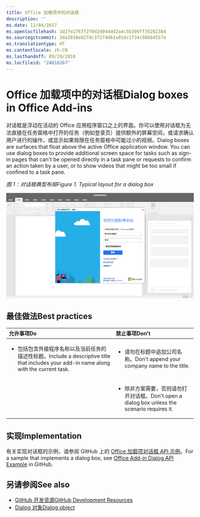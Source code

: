```yaml
---
title: Office 加载项中的对话框
description: ''
ms.date: 12/04/2017
ms.openlocfilehash: 3d2fe2767f2f0d2d044dd2a4c5b309ff35202384
ms.sourcegitcommit: 3da2038e827dc3f274d63a01dc1f34c98b04557e
ms.translationtype: HT
ms.contentlocale: zh-CN
ms.lasthandoff: 09/19/2018
ms.locfileid: "24016267"
---
```

# <a name="dialog-boxes-in-office-add-ins"></a><span data-ttu-id="52363-102">Office 加载项中的对话框</span><span class="sxs-lookup"><span data-stu-id="52363-102">Dialog boxes in Office Add-ins</span></span>
 
<span data-ttu-id="52363-p101">对话框是浮动在活动的 Office 应用程序窗口之上的界面。你可以使用对话框为无法直接在任务窗格中打开的任务（例如登录页）提供额外的屏幕空间，或请求确认用户进行的操作，或显示如果局限在任务窗格中可能过小的视频。</span><span class="sxs-lookup"><span data-stu-id="52363-p101">Dialog boxes are surfaces that float above the active Office application window. You can use dialog boxes to provide additional screen space for tasks such as sign-in pages that can't be opened directly in a task pane or requests to confirm an action taken by a user, or to show videos that might be too small if confined to a task pane.</span></span>

<span data-ttu-id="52363-105">*图 1：对话框典型布局*</span><span class="sxs-lookup"><span data-stu-id="52363-105">*Figure 1. Typical layout for a dialog box*</span></span>

![显示对话框典型布局的示例图像](../images/overview-with-app-dialog.png)

## <a name="best-practices"></a><span data-ttu-id="52363-107">最佳做法</span><span class="sxs-lookup"><span data-stu-id="52363-107">Best practices</span></span>

|<span data-ttu-id="52363-108">**允许事项**</span><span class="sxs-lookup"><span data-stu-id="52363-108">**Do**</span></span>|<span data-ttu-id="52363-109">**禁止事项**</span><span class="sxs-lookup"><span data-stu-id="52363-109">**Don't**</span></span>|
|:-----|:--------|
|<ul><li><span data-ttu-id="52363-110">包括包含外接程序名称以及当前任务的描述性标题。</span><span class="sxs-lookup"><span data-stu-id="52363-110">Include a descriptive title that includes your add-in name along with the current task.</span></span></li></ul>|<ul><li><span data-ttu-id="52363-111">请勿在标题中追加公司名称。</span><span class="sxs-lookup"><span data-stu-id="52363-111">Don't append your company name to the title.</span></span></li></ul>|
||<ul><li><span data-ttu-id="52363-112">除非方案需要，否则请勿打开对话框。</span><span class="sxs-lookup"><span data-stu-id="52363-112">Don't open a dialog box unless the scenario requires it.</span></span></li></ul>|

## <a name="implementation"></a><span data-ttu-id="52363-113">实现</span><span class="sxs-lookup"><span data-stu-id="52363-113">Implementation</span></span>

<span data-ttu-id="52363-114">有关实现对话框的示例，请参阅 GitHub 上的 [Office 加载项对话框 API 示例](https://github.com/OfficeDev/Office-Add-in-Dialog-API-Simple-Example)。</span><span class="sxs-lookup"><span data-stu-id="52363-114">For a sample that implements a dialog box, see [Office Add-in Dialog API Example](https://github.com/OfficeDev/Office-Add-in-Dialog-API-Simple-Example) in GitHub.</span></span>

## <a name="see-also"></a><span data-ttu-id="52363-115">另请参阅</span><span class="sxs-lookup"><span data-stu-id="52363-115">See also</span></span>

- [<span data-ttu-id="52363-116">GitHub 开发资源</span><span class="sxs-lookup"><span data-stu-id="52363-116">GitHub Development Resources</span></span>](https://github.com/OfficeDev/Office-Add-in-UX-Design-Patterns-Code)
- [<span data-ttu-id="52363-117">Dialog 对象</span><span class="sxs-lookup"><span data-stu-id="52363-117">Dialog object</span></span>](https://docs.microsoft.com/javascript/api/office/office.dialog?view=office-js)


